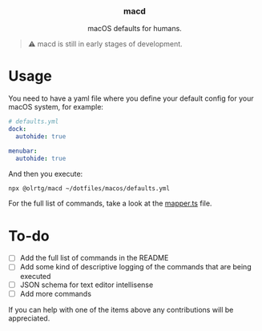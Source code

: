 <h3 align="center">
  macd
</h3>

<p align="center">
  macOS defaults for humans.
</p>

> ⚠️ macd is still in early stages of development.

# Usage

You need to have a yaml file where you define your default config for your macOS system, for example:

```yaml
# defaults.yml
dock:
  autohide: true

menubar:
  autohide: true
```

And then you execute:

```bash
npx @olrtg/macd ~/dotfiles/macos/defaults.yml
```

For the full list of commands, take a look at the [mapper.ts](https://github.com/olrtg/macd/blob/fd774fdbad37ddf5aa10e4f063472cdc35c0ac10/src/mapper.ts#L1) file.

# To-do

- [ ] Add the full list of commands in the README
- [ ] Add some kind of descriptive logging of the commands that are being executed
- [ ] JSON schema for text editor intellisense
- [ ] Add more commands

If you can help with one of the items above any contributions will be appreciated.
